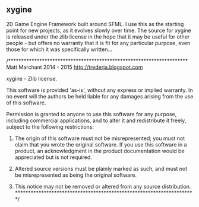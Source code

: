 xygine
------

2D Game Engine Framework built around SFML. I use this as the starting
point for new projects, as it evolves slowly over time. The source for
xygine is released under the zlib license in the hope that it may be
useful for other people - but offers no warranty that it is fit for any
particular purpose, even those for which it was specifically written...

/*********************************************************************
Matt Marchant 2014 - 2015
http://trederia.blogspot.com

xygine - Zlib license.

This software is provided 'as-is', without any express or
implied warranty. In no event will the authors be held
liable for any damages arising from the use of this software.

Permission is granted to anyone to use this software for any purpose,
including commercial applications, and to alter it and redistribute
it freely, subject to the following restrictions:

1. The origin of this software must not be misrepresented;
you must not claim that you wrote the original software.
If you use this software in a product, an acknowledgment
in the product documentation would be appreciated but
is not required.

2. Altered source versions must be plainly marked as such,
and must not be misrepresented as being the original software.

3. This notice may not be removed or altered from any
source distribution.
*********************************************************************/